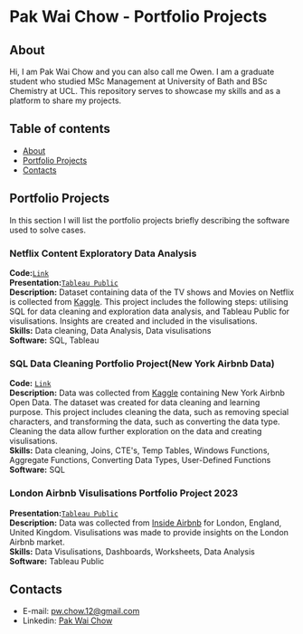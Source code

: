 # Pak Wai Chow - Portfolio Projects

## About

Hi, I am Pak Wai Chow and you can also call me Owen. I am a graduate student who studied MSc Management at University of Bath and BSc Chemistry at UCL. This repository serves to showcase my skills and as a platform to share my projects.
<br>

## Table of contents
- [About](#about)
- [Portfolio Projects](#portfolio-projects)
- [Contacts](#contacts)

## Portfolio Projects
In this section I will list the portfolio projects briefly describing the software used to solve cases.

### Netflix Content Exploratory Data Analysis
**Code:**[`Link`](https://github.com/OwenChow12/Portfolio_Project/blob/main/Netflix%20data%20analysis%20.sql)  
**Presentation:**[`Tableau Public`](https://public.tableau.com/app/profile/pak.wai.chow/viz/NetflixAnalysisandDataExplorationPortfolioProject/NetflixContentbyCountries)  
**Description:** Dataset containing data of the TV shows and Movies on Netflix is collected from [Kaggle](https://www.kaggle.com/datasets/shivamb/netflix-shows). This project includes the following steps: utilising SQL for data cleaning and exploration data analysis, and Tableau Public for visulisations. Insights are created and included in the visulisations.   
**Skills:** Data cleaning, Data Analysis, Data visulisations   
**Software:** SQL, Tableau  

### SQL Data Cleaning Portfolio Project(New York Airbnb Data)
**Code:** [`Link`](https://github.com/OwenChow12/Portfolio_Project/blob/4256e5b432f20df1e4d4c71c8c851a5f6b09f26c/SQL%20Data%20Cleaning%20Portfolio%20Project%20(Airbnb%20Data).sql)   
**Description:** Data was collected from [Kaggle](https://www.kaggle.com/datasets/arianazmoudeh/airbnbopendata) containing New York Airbnb Open Data. The dataset was created for data cleaning and learning purpose. This project includes cleaning the data, such as removing special characters, and transforming the data, such as converting the data type. Cleaning the data allow further exploration on the data and creating visulisations.    
**Skills:** Data cleaning, Joins, CTE's, Temp Tables, Windows Functions, Aggregate Functions, Converting Data Types, User-Defined Functions   
**Software:** SQL   

### London Airbnb Visulisations Portfolio Project 2023
**Presentation:**[`Tableau Public`](https://public.tableau.com/app/profile/pak.wai.chow/viz/LondonAirbnbPortfolioProject2023/GeneralInformation#2)        
**Description:** Data was collected from [Inside Airbnb](http://insideairbnb.com/get-the-data) for London, England, United Kingdom. Visulisations was made to provide insights on the London Airbnb market.      
**Skills:** Data Visulisations, Dashboards, Worksheets, Data Analysis    
**Software:** Tableau Public    





## Contacts
- E-mail: pw.chow.12@gmail.com
- Linkedin: [Pak Wai Chow](https://www.linkedin.com/in/pak-wai-chow-40200218a/)
